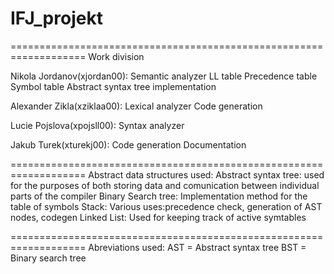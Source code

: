 # IFJ_projekt
===================================================================
Work division

Nikola Jordanov(xjordan00):
    Semantic analyzer
    LL table
    Precedence table
    Symbol table
    Abstract syntax tree implementation

Alexander Zikla(xziklaa00):
    Lexical analyzer
    Code generation

Lucie Pojslova(xpojsll00):
    Syntax analyzer

Jakub Turek(xturekj00):
    Code generation
    Documentation

===================================================================
Abstract data structures used:
    Abstract syntax tree:
        used for the purposes of both storing data and comunication between individual parts of the compiler
    Binary Search tree:
        Implementation method for the table of symbols
    Stack:
        Various uses:precedence check, generation of AST nodes, codegen
    Linked List:
        Used for keeping track of active symtables

===================================================================
Abreviations used:
    AST = Abstract syntax tree
    BST = Binary search tree

